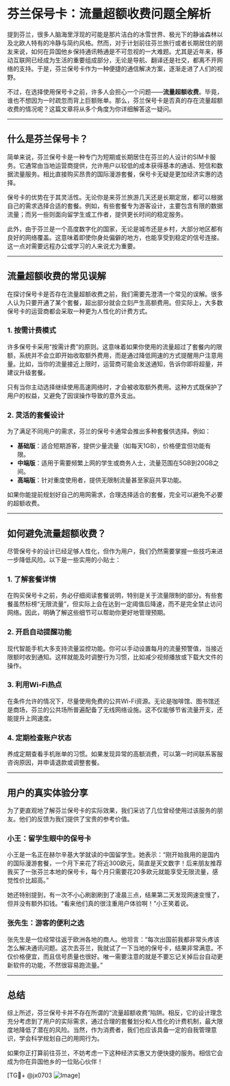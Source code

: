 # 芬兰保号卡：流量超额收费问题全解析

提到芬兰，很多人脑海里浮现的可能是那片洁白的冰雪世界、极光下的静谧森林以及北欧人特有的冷静与简约风格。然而，对于计划前往芬兰旅行或者长期居住的朋友来说，如何在异国他乡保持通讯畅通是不可忽视的一大难题。尤其是近年来，移动互联网已经成为生活的重要组成部分，无论是导航、翻译还是社交，都离不开网络的支持。于是，芬兰保号卡作为一种便捷的通信解决方案，逐渐走进了人们的视野。

不过，在选择使用保号卡之前，许多人会担心一个问题——**流量超额收费**。毕竟，谁也不想因为一时疏忽而背上巨额账单。那么，芬兰保号卡是否真的存在流量超额收费的情况呢？这篇文章将从多个角度为你详细解答这一疑问。

---

## 什么是芬兰保号卡？

简单来说，芬兰保号卡是一种专门为短期或长期居住在芬兰的人设计的SIM卡服务。它通常由当地运营商提供，允许用户以较低的成本获得基本的通话、短信和数据流量服务。相比直接购买昂贵的国际漫游套餐，保号卡无疑是更加经济实惠的选择。

保号卡的优势在于其灵活性。无论你是来芬兰旅游几天还是长期定居，都可以根据自己的需求选择合适的套餐。例如，有些套餐专为游客设计，主要包含有限的数据流量；而另一些则面向留学生或工作者，提供更长时间的稳定服务。

此外，由于芬兰是一个高度数字化的国家，无论是城市还是乡村，大部分地区都有良好的网络覆盖。这意味着即使你身处偏僻的地方，也能享受到稳定的信号连接。这一点对需要远程办公或学习的人来说尤为重要。

---

## 流量超额收费的常见误解

在探讨保号卡是否存在流量超额收费之前，我们需要先澄清一个常见的误解。很多人认为只要开通了某个套餐，超出部分就会立刻产生高额费用。但实际上，大多数保号卡的运营商都会采取一种更为人性化的计费方式。

### 1. **按需计费模式**
许多保号卡采用“按需计费”的原则。这意味着如果你使用的流量超过了套餐内的限额，系统并不会立即开始收取额外费用，而是通过降低网速的方式提醒用户注意用量。比如，当你的流量接近上限时，运营商可能会发送通知，告诉你即将超量，并建议升级套餐。

只有当你主动选择继续使用高速网络时，才会被收取额外费用。这种方式既保护了用户的权益，又避免了因误操作导致的意外支出。

### 2. **灵活的套餐设计**
为了满足不同用户的需求，芬兰的保号卡通常会推出多种套餐供选择。例如：
- **基础版**：适合短期游客，提供少量流量（如每天1GB），价格便宜但功能有限。
- **中端版**：适用于需要频繁上网的学生或商务人士，流量范围在5GB到20GB之间。
- **高端版**：针对重度使用者，提供无限制流量甚至家庭共享功能。

如果你能提前规划好自己的用网需求，合理选择适合的套餐，完全可以避免不必要的超额收费。

---

## 如何避免流量超额收费？

尽管保号卡的设计已经足够人性化，但作为用户，我们仍然需要掌握一些技巧来进一步降低风险。以下是一些实用的小贴士：

### 1. **了解套餐详情**
在购买保号卡之前，务必仔细阅读套餐说明，特别是关于流量限制的部分。有些套餐虽然标榜“无限流量”，但实际上会在达到一定阈值后降速，而不是完全禁止访问网络。因此，明确了解这些细节可以帮助你更好地管理预期。

### 2. **开启自动提醒功能**
现代智能手机大多支持流量监控功能。你可以手动设置每月的流量预警值，当接近限额时收到通知。这样就能及时调整行为习惯，比如减少视频播放或下载大文件的操作。

### 3. **利用Wi-Fi热点**
在条件允许的情况下，尽量使用免费的公共Wi-Fi资源。无论是咖啡馆、图书馆还是商场，芬兰的公共场所普遍配备了无线网络设施。这不仅能够节省流量开支，还能提升上网速度。

### 4. **定期检查账户状态**
养成定期查看手机账单的习惯。如果发现异常的高额消费，可以第一时间联系客服咨询原因，并申请退款或调整套餐。

---

## 用户的真实体验分享

为了更直观地了解芬兰保号卡的实际效果，我们采访了几位曾经使用过该服务的朋友。他们的反馈为我们提供了宝贵的参考价值。

### 小王：留学生眼中的保号卡
小王是一名正在赫尔辛基大学就读的中国留学生。她表示：“刚开始我用的是国内的国际漫游套餐，一个月下来花了将近300欧元，简直是天文数字！后来朋友推荐我买了一张芬兰本地的保号卡，每个月只需要花20多欧元就能享受无限流量，感觉性价比超高。”

她还特别提到，有一次不小心刷剧刷到了凌晨三点，结果第二天发现网速变慢了，但并没有额外扣钱。“看来他们真的很注重用户体验啊！”小王笑着说。

### 张先生：游客的便利之选
张先生是一位经常往返于欧洲各地的商人。他坦言：“每次出国前我都非常头疼该怎么解决通讯问题。这次去芬兰，我就试了一下当地的保号卡，结果非常满意。不仅价格便宜，而且信号质量也很好。唯一需要注意的就是不要忘记关掉后台自动更新软件的功能，不然很容易跑流量。”

---

## 总结

综上所述，芬兰保号卡并不存在所谓的“流量超额收费”陷阱。相反，它的设计理念充分考虑到了用户的实际需求，通过合理的套餐划分和人性化的计费机制，最大限度地降低了潜在的风险。当然，作为消费者，我们也应该具备一定的自我管理意识，学会科学规划自己的用网行为。

如果你正打算前往芬兰，不妨考虑一下这种经济实惠又方便快捷的服务。相信它会成为你在异国他乡的一位贴心伙伴！

[TG💪+ @jx0703 ![Image](https://github.com/user-attachments/assets/dbca1d08-cadb-493c-b0ec-ad6f7a83f270)]
